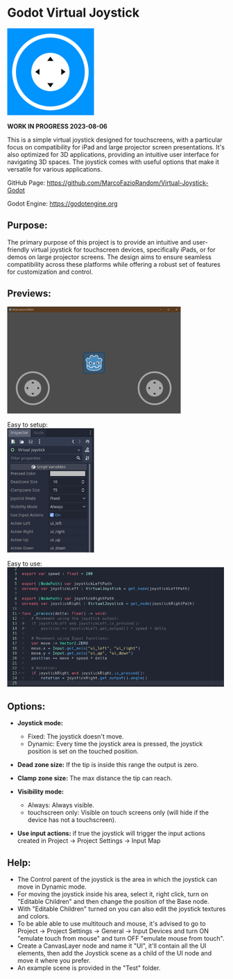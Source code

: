 # Godot Virtual Joystick

<img src="previews/icon.png" width="200">

**WORK IN PROGRESS 2023-08-06**

This is a simple virtual joystick designed for touchscreens, with a particular focus on compatibility for iPad and large projector screen presentations. It's also optimized for 3D applications, providing an intuitive user interface for navigating 3D spaces. The joystick comes with useful options that make it versatile for various applications.

GitHub Page: https://github.com/MarcoFazioRandom/Virtual-Joystick-Godot

Godot Engine: https://godotengine.org

## Purpose:

The primary purpose of this project is to provide an intuitive and user-friendly virtual joystick for touchscreen devices, specifically iPads, or for demos on large projector screens. The design aims to ensure seamless compatibility across these platforms while offering a robust set of features for customization and control.

## Previews:

<img src="previews/preview1.png" width="400">

Easy to setup:  
<img src="previews/preview2.png" width="200">

Easy to use:  
<img src="previews/preview3.png" width="500">

## Options:

- **Joystick mode:**

  - Fixed: The joystick doesn't move.
  - Dynamic: Every time the joystick area is pressed, the joystick position is set on the touched position.

- **Dead zone size:** If the tip is inside this range the output is zero.

- **Clamp zone size:** The max distance the tip can reach.

- **Visibility mode:**

  - Always: Always visible.
  - touchscreen only: Visible on touch screens only (will hide if the device has not a touchscreen).

- **Use input actions:** if true the joystick will trigger the input actions created in Project -> Project Settings -> Input Map

## Help:

- The Control parent of the joystick is the area in which the joystick can move in Dynamic mode.
- For moving the joystick inside his area, select it, right click, turn on "Editable Children" and then change the position of the Base node.
- With "Editable Children" turned on you can also edit the joystick textures and colors.
- To be able able to use multitouch and mouse, it's advised to go to Project -> Project Settings -> General -> Input Devices and turn ON "emulate touch from mouse" and turn OFF "emulate mouse from touch".
- Create a CanvasLayer node and name it "UI", it'll contain all the UI elements, then add the Joystick scene as a child of the UI node and move it where you prefer.
- An example scene is provided in the "Test" folder.
